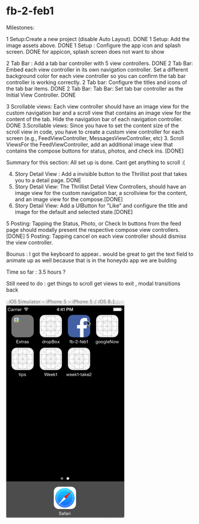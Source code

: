 # fb-2-feb1


Milestones: 



1 Setup:Create a new project (disable Auto Layout). DONE
1 Setup: Add the image assets above. DONE
1 Setup : Configure the app icon and splash screen. DONE for appicon, splash screen does not want to show

2 Tab Bar : Add a tab bar controller with 5 view controllers. DONE
2 Tab Bar: Embed each view controller in its own navigation controller. Set a different background color for each view controller so you can confirm the tab bar controller is working correctly.
2 Tab bar: Configure the titles and icons of the tab bar items. DONE
2 Tab Bar: Tab Bar: Set tab bar controller as the Initial View Controller. DONE

3 Scrollable views: Each view controller should have an image view for the custom navigation bar 
and a scroll view that contains an image view for the content of the tab. 
Hide the navigation bar of each navigation controller. DONE
3.Scrollable views: Since you have to set the content size of the scroll view in code, you have to create a 
custom view controller for each screen (e.g., FeedViewController, MessagesViewController, etc) 
3. Scroll ViewsFor the FeedViewController, add an additional image view that contains 
the compose buttons for status, photos, and check ins. [DONE]

Summary for this section: All set up is done. Cant get anything to scroll :( 

4. Story Detail View : Add a invisible button to the Thrillist post that takes you to a detail page. DONE
4. Story Detail View: The Thrillist Detail View Controllers, should have an image view for the custom navigation bar, 
a scrollview for the content, and an image view for the compose.[DONE]
4. Story Detail View: Add a UIButton for "Like" and configure the title and image for the default and selected state.[DONE]

5 Posting: Tapping the Status, Photo, or Check In buttons from the feed page should modally 
present the respective compose view controllers. [DONE]
5 Posting: Tapping cancel on each view controller should dismiss the view controller. 

Bounus : 
I got the keyboard to appear.. 
would be great to get the text field to animate up as well because that is in the honeydo app we are bulding 

Time so far : 3.5 hours ? 

Still need to do : 
get things to scroll
get views to exit , modal transitions  back


![Video Walkthrough](https://github.com/mayavenkatraman/fb-2-feb1/blob/master/fb-2-feb1/fb-feb1.gif)



